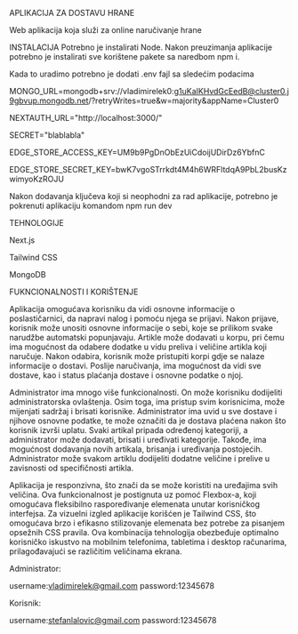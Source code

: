 APLIKACIJA ZA DOSTAVU HRANE

Web aplikacija koja služi za online naručivanje hrane

INSTALACIJA
Potrebno je instalirati Node.
Nakon preuzimanja aplikacije potrebno je instalirati sve korištene pakete sa naredbom npm i.

Kada to uradimo potrebno je dodati .env fajl sa sledećim podacima

 MONGO_URL=mongodb+srv://vladimirelek0:g1uKaIKHvdGcEedB@cluster0.j9gbvup.mongodb.net/?retryWrites=true&w=majority&appName=Cluster0
 
 NEXTAUTH_URL="http://localhost:3000/"
 
 SECRET="blablabla"
 
 EDGE_STORE_ACCESS_KEY=UM9b9PgDnObEzUiCdoijUDirDz6YbfnC
 
EDGE_STORE_SECRET_KEY=bwK7vgoSTrrkdt4M4h6WRFltdqA9PbL2busKzwimyoKzROJU

Nakon dodavanja ključeva koji si neophodni za rad aplikacije, potrebno je pokrenuti aplikaciju komandom npm run dev

TEHNOLOGIJE

Next.js

Tailwind CSS

MongoDB

FUKNCIONALNOSTI I KORIŠTENJE

Aplikacija omogućava korisniku da vidi osnovne informacije o poslastičarnici, da napravi nalog i pomoću njega se prijavi. Nakon prijave, korisnik može unositi osnovne informacije o sebi, koje se prilikom svake narudžbe automatski popunjavaju. Artikle može dodavati u korpu, pri čemu ima mogućnost da odabere dodatke u vidu preliva i veličine artikla koji naručuje. Nakon odabira, korisnik može pristupiti korpi gdje se nalaze informacije o dostavi. Poslije naručivanja, ima mogućnost da vidi sve dostave, kao i status plaćanja dostave i osnovne podatke o njoj.

Administrator ima mnogo više funkcionalnosti. On može korisniku dodijeliti administratorska ovlaštenja. Osim toga, ima pristup svim korisnicima, može mijenjati sadržaj i brisati korisnike. Administrator ima uvid u sve dostave i njihove osnovne podatke, te može označiti da je dostava plaćena nakon što korisnik izvrši uplatu. Svaki artikal pripada određenoj kategoriji, a administrator može dodavati, brisati i uređivati kategorije. Takođe, ima mogućnost dodavanja novih artikala, brisanja i uređivanja postojećih. Administrator može svakom artiklu dodijeliti dodatne veličine i prelive u zavisnosti od specifičnosti artikla.

Aplikacija je responzivna, što znači da se može koristiti na uređajima svih veličina. Ova funkcionalnost je postignuta uz pomoć Flexbox-a, koji omogućava fleksibilno raspoređivanje elemenata unutar korisničkog interfejsa. Za vizuelni izgled aplikacije korišćen je Tailwind CSS, što omogućava brzo i efikasno stilizovanje elemenata bez potrebe za pisanjem opsežnih CSS pravila. Ova kombinacija tehnologija obezbeđuje optimalno korisničko iskustvo na mobilnim telefonima, tabletima i desktop računarima, prilagođavajući se različitim veličinama ekrana.

Administrator:

username:vladimirelek@gmail.com password:12345678

Korisnik:

username:stefanlalovic@gmail.com password:12345678
